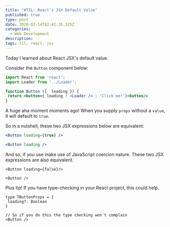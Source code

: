```yaml
---
title: "#TIL: React's JSX Default Value"
published: true
type: post
date: 2020-02-14T02:42:35.325Z
categories:
  - Web Development
description:
tags: til, react, jsx
---
```


Today I learned about React JSX's default value.

Consider the `Button` component below:

```jsx
import React from 'react';
import Loader from '../Loader';

function Button ({  loading }) {
 return <button>{ loading ? <Loader /> : 'Click me!'}<button/>
}
```

A huge aha moment moments ago! When you supply `props` without a `value`, it will default to `true`.

So in a nutshell, these two JSX expressions below are equivalent:

```jsx
<Button loading={true} />

<Button loading />
```

And so, if you use make use of JavaScript coercion nature. These two JSX expressions are also equivalent.

```
<Button loading={false}/>

<Button />
```

Plus tip! If you have type-checking in your React project, this could help.

```
type TButtonProps = {
 loading?: Boolean
}

// So if you do this the type checking won't complain
<Button />
```
